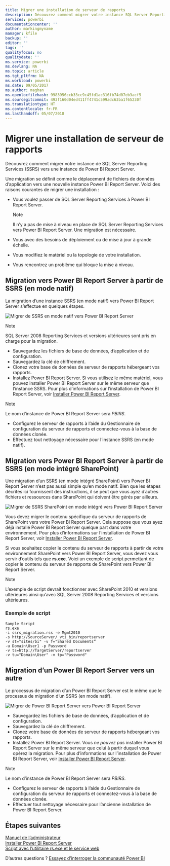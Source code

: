 ```yaml
---
title: Migrer une installation de serveur de rapports
description: Découvrez comment migrer votre instance SQL Server Reporting Services vers une instance de Power BI Report Server.
services: powerbi
documentationcenter: ''
author: markingmyname
manager: kfile
backup: ''
editor: ''
tags: ''
qualityfocus: no
qualitydate: ''
ms.service: powerbi
ms.devlang: NA
ms.topic: article
ms.tgt_pltfrm: NA
ms.workload: powerbi
ms.date: 09/05/2017
ms.author: maghan
ms.openlocfilehash: 9983956ccb33cc9c45fd1ac316fb74d07eb3acf5
ms.sourcegitcommit: 493f160d04ed411ff4741c599adc63ba1f65230f
ms.translationtype: HT
ms.contentlocale: fr-FR
ms.lasthandoff: 05/07/2018
---
```

# <a name="migrate-a-report-server-installation"></a>Migrer une installation de serveur de rapports
Découvrez comment migrer votre instance de SQL Server Reporting Services (SSRS) vers une instance de Power BI Report Server.

Une migration se définit comme le déplacement de fichiers de données d’application vers une nouvelle instance Power BI Report Server. Voici des raisons courantes de migrer une installation :

* Vous voulez passer de SQL Server Reporting Services à Power BI Report Server.
  
  > [!NOTE]
  > Il n’y a pas de mise à niveau en place de SQL Server Reporting Services vers Power BI Report Server. Une migration est nécessaire.
  > 
  > 
* Vous avec des besoins de déploiement ou de mise à jour à grande échelle.
* Vous modifiez le matériel ou la topologie de votre installation.
* Vous rencontrez un problème qui bloque la mise à niveau.

## <a name="migrating-to-power-bi-report-server-from-ssrs-native-mode"></a>Migration vers Power BI Report Server à partir de SSRS (en mode natif)
La migration d’une instance SSRS (en mode natif) vers Power BI Report Server s’effectue en quelques étapes.

![](media/migrate-report-server/migrate-from-ssrs-native.png "Migrer de SSRS en mode natif vers Power BI Report Server")

> [!NOTE]
> SQL Server 2008 Reporting Services et versions ultérieures sont pris en charge pour la migration.
> 
> 

* Sauvegardez les fichiers de base de données, d’application et de configuration.
* Sauvegardez la clé de chiffrement.
* Clonez votre base de données de serveur de rapports hébergeant vos rapports.
* Installez Power BI Report Server. Si vous utilisez le même matériel, vous pouvez installer Power BI Report Server sur le même serveur que l’instance SSRS. Pour plus d’informations sur l’installation de Power BI Report Server, voir [Installer Power BI Report Server](install-report-server.md).

> [!NOTE]
> Le nom d’instance de Power BI Report Server sera *PBIRS*.
> 
> 

* Configurez le serveur de rapports à l’aide du Gestionnaire de configuration du serveur de rapports et connectez-vous à la base de données clonée.
* Effectuez tout nettoyage nécessaire pour l’instance SSRS (en mode natif).

## <a name="migration-to-power-bi-report-server-from-ssrs-sharepoint-integrated-mode"></a>Migration vers Power BI Report Server à partir de SSRS (en mode intégré SharePoint)
Une migration d’un SSRS (en mode intégré SharePoint) vers Power BI Report Server n’est pas aussi simple qu’en mode natif. Bien que les étapes décrites ici fournissent des instructions, il se peut que vous ayez d’autres fichiers et ressources dans SharePoint qui doivent être gérés par ailleurs.

![](media/migrate-report-server/migrate-from-ssrs-sharepoint.png "Migrer de SSRS SharePoint en mode intégré vers Power BI Report Server")

Vous devez migrer le contenu spécifique du serveur de rapports de SharePoint vers votre Power BI Report Server. Cela suppose que vous ayez déjà installé Power BI Report Server quelque part dans votre environnement. Pour plus d’informations sur l’installation de Power BI Report Server, voir [Installer Power BI Report Server](install-report-server.md).

Si vous souhaitez copier le contenu du serveur de rapports à partir de votre environnement SharePoint vers Power BI Report Server, vous devez vous servir d’outils tels que **rs.exe**. Voici un exemple de script permettant de copier le contenu du serveur de rapports de SharePoint vers Power BI Report Server.

> [!NOTE]
> L’exemple de script devrait fonctionner avec SharePoint 2010 et versions ultérieures ainsi qu’avec SQL Server 2008 Reporting Services et versions ultérieures.
> 
> 

### <a name="sample-script"></a>Exemple de script
```
Sample Script
rs.exe
-i ssrs_migration.rss -e Mgmt2010
-s http://SourceServer/_vti_bin/reportserver
-v st="sites/bi" -v f="Shared Documents“
-u Domain\User1 -p Password
-v ts=http://TargetServer/reportserver
-v tu="Domain\User" -v tp="Password"
```

## <a name="migrateing-from-one-power-bi-report-server-to-another"></a>Migration d’un Power BI Report Server vers un autre
Le processus de migration d’un Power BI Report Server est le même que le processus de migration d’un SSRS (en mode natif).

![](media/migrate-report-server/migrate-from-pbirs.png "Migrer de Power BI Report Server vers Power BI Report Server")

* Sauvegardez les fichiers de base de données, d’application et de configuration.
* Sauvegardez la clé de chiffrement.
* Clonez votre base de données de serveur de rapports hébergeant vos rapports.
* Installez Power BI Report Server. Vous *ne pouvez pas* installer Power BI Report Server sur le même serveur que celui à partir duquel vous opérez la migration. Pour plus d’informations sur l’installation de Power BI Report Server, voir [Installer Power BI Report Server](install-report-server.md).

> [!NOTE]
> Le nom d’instance de Power BI Report Server sera *PBIRS*.
> 
> 

* Configurez le serveur de rapports à l’aide du Gestionnaire de configuration du serveur de rapports et connectez-vous à la base de données clonée.
* Effectuer tout nettoyage nécessaire pour l’ancienne installation de Power BI Report Server.

## <a name="next-steps"></a>Étapes suivantes
[Manuel de l’administrateur](admin-handbook-overview.md)  
[Installer Power BI Report Server](install-report-server.md)  
[Script avec l’utilitaire rs.exe et le service web](https://docs.microsoft.com/sql/reporting-services/tools/script-with-the-rs-exe-utility-and-the-web-service)

D’autres questions ? [Essayez d’interroger la communauté Power BI](https://community.powerbi.com/)

